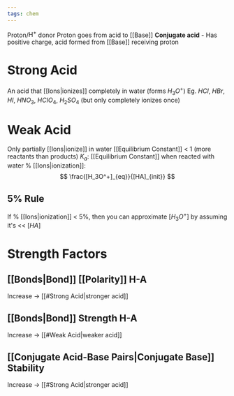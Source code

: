 ```yaml
---
tags: chem
---
```

Proton/$\text{H}^+$ donor
Proton goes from acid to [[Base]]
**Conjugate acid** - Has positive charge, acid formed from [[Base]] receiving proton
# Strong Acid
An acid that [[Ions|ionizes]] completely in water (forms $H_3O^+$)
Eg. $HCl$, $HBr$, $HI$, $HNO_3$, $HCIO_4$, $H_2SO_4$ (but only completely ionizes once)
# Weak Acid
Only partially [[Ions|ionize]] in water
[[Equilibrium Constant]] < 1 (more reactants than products)
$K_a$: [[Equilibrium Constant]] when reacted with water
% [[Ions|ionization]]: $$ \frac{[H_3O^+]_{eq}}{[HA]_{init}} $$
## 5% Rule
If % [[Ions|ionization]] < 5%, then you can approximate $[H_3O^+]$ by assuming it's << $[HA]$
# Strength Factors
## [[Bonds|Bond]] [[Polarity]] H-A
Increase → [[#Strong Acid|stronger acid]]
## [[Bonds|Bond]] Strength H-A
Increase → [[#Weak Acid|weaker acid]]
## [[Conjugate Acid-Base Pairs|Conjugate Base]] Stability
Increase → [[#Strong Acid|stronger acid]]
